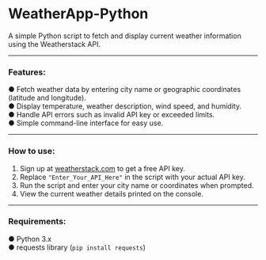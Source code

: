 # WeatherApp-Python

A simple Python script to fetch and display current weather information using the Weatherstack API.

---

### Features:

● Fetch weather data by entering city name or geographic coordinates (latitude and longitude).  
● Display temperature, weather description, wind speed, and humidity.  
● Handle API errors such as invalid API key or exceeded limits.  
● Simple command-line interface for easy use.

---

### How to use:

1. Sign up at [weatherstack.com](https://weatherstack.com/) to get a free API key.  
2. Replace `"Enter_Your_API_Here"` in the script with your actual API key.  
3. Run the script and enter your city name or coordinates when prompted.  
4. View the current weather details printed on the console.

---

### Requirements:

● Python 3.x  
● requests library (`pip install requests`)
